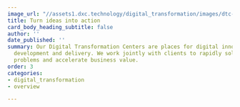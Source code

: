 ```yaml
---
image_url: "//assets1.dxc.technology/digital_transformation/images/dtc-bw.jpg"
title: Turn ideas into action
card_body_heading_subtitle: false
author: ''
date_published: ''
summary: Our Digital Transformation Centers are places for digital innovation, discovery,
  development and delivery. We work jointly with clients to rapidly solve their business
  problems and accelerate business value.
order: 3
categories:
- digital_transformation
- overview

---
```

